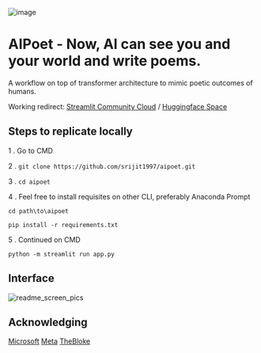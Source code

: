 ![image](https://github.com/srijit1997/aipoet/assets/84009525/3913a577-7f27-4e8a-929e-6ec2c8b0c6af)

# AIPoet - Now, AI can see you and your world and write poems.

A workflow on top of transformer architecture to mimic poetic outcomes of humans.

Working redirect: [Streamlit Community Cloud](https://aipoetofficial.streamlit.app/) / [Huggingface Space](https://srijitpanja-aip.hf.space/)

## Steps to replicate locally

1 .
Go to CMD

2 .
```git clone https://github.com/srijit1997/aipoet.git```

3 .
```cd aipoet```

4 .
Feel free to install requisites on other CLI, preferably Anaconda Prompt

```cd path\to\aipoet```

```pip install -r requirements.txt```

5 .
Continued on CMD

```python -m streamlit run app.py```

## Interface

![readme_screen_pics](https://github.com/srijit1997/aipoet/assets/84009525/fa85c060-4e46-4849-88c2-e511543db334)

## Acknowledging

[Microsoft](https://huggingface.co/microsoft/git-base)
[Meta](https://ai.meta.com/llama/)
[TheBloke](https://huggingface.co/TheBloke/Llama-2-7B-Chat-GGML)




